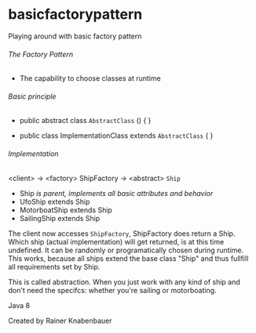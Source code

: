 # basicfactorypattern
Playing around with basic factory pattern

###### The Factory Pattern
- The capability to choose classes at runtime


###### Basic principle
- public abstract class `AbstractClass` () { }

- public class ImplementationClass extends `AbstractClass` { }


###### Implementation
\<client>  ->  \<factory> ShipFactory  ->  \<abstract> `Ship`
- Ship *is parent, implements all basic attributes and behavior*
- UfoShip extends Ship
- MotorboatShip extends Ship
- SailingShip extends Ship


The client now accesses `ShipFactory`, ShipFactory does return a Ship.
Which ship (actual implementation) will get returned, is at this time undefined.
It can be randomly or programatically chosen during runtime.
This works, because all ships extend the base class "Ship" and thus fullfill all requirements set by Ship.

This is called abstraction.
When you just work with any kind of ship and don't need the specifcs: whether you're sailing or motorboating.



Java 8

Created by Rainer Knabenbauer
